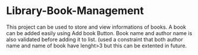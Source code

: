 # Library-Book-Management
This project can be used to store and view informations of books.
A book can be added easily using Add book Button.
Book name and author name is also validated before adding it to list. (used a constraint that both author name and name of book have lenght>3 but
this can be extented in future.
